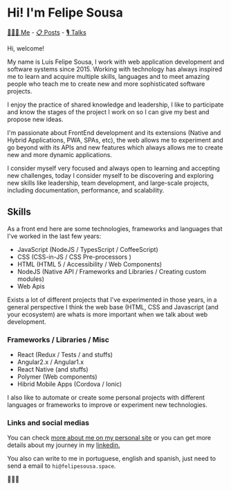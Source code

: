 # Hi! I'm Felipe Sousa

[👨🏻‍💻 Me](https://felipesousa.space/about/)  - [📋 Posts](https://felipesousa.space) - [🎙 Talks](https://felipesousa.space/talks/)

Hi, welcome!

My name is Luis Felipe Sousa, I work with web application development and software systems since 2015. Working with technology has always inspired me to learn and acquire multiple skills, languages and to meet amazing people who teach me to create new and more sophisticated software projects.

I enjoy the practice of shared knowledge and leadership, I like to participate and know the stages of the project I work on so I can give my best and propose new ideas.

I'm passionate about FrontEnd development and its extensions (Native and Hybrid Applications, PWA, SPAs, etc), the web allows me to experiment and go beyond with its APIs and new features which always allows me to create new and more dynamic applications.

I consider myself very focused and always open to learning and accepting new challenges, today I consider myself to be discovering and exploring new skills like leadership, team development, and large-scale projects, including documentation, performance, and scalability.

## Skills

As a front end here are some technologies, frameworks and languages that I've worked in the last few years:

- JavaScript (NodeJS / TypesScript / CoffeeScript)
- CSS (CSS-in-JS / CSS Pre-processors )
- HTML (HTML 5 / Accessibility / Web Components)
- NodeJS (Native API / Frameworks and Libraries / Creating custom modules)
- Web Apis

Exists a lot of different projects that I've experimented in those years, in a general perspective I think the web base (HTML, CSS and Javascript (and your ecosystem) are whats is more important when we talk about web development.

### Frameworks / Libraries / Misc

- React (Redux / Tests / and stuffs)
- Angular2.x / Angular1.x
- React Native (and stuffs)
- Polymer (Web components)
- Hibrid Mobile Apps (Cordova / Ionic)

I also like to automate or create some personal projects with different languages or frameworks to improve or experiment new technologies.

### Links and social medias

You can check [more about me on my personal site](https://www.felipesousa.space) or you can get more details about my journey in my [linkedin.](https://www.linkedin.com/in/luisfelipesousa/)

You also can write to me in portuguese, english and spanish, just need to send a email to `hi@felipesousa.space`.

👨🏻‍💻

